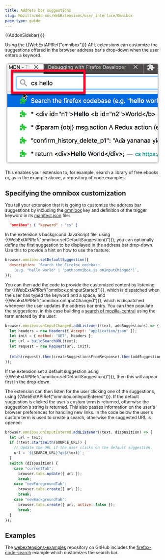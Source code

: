 ```yaml
---
title: Address bar suggestions
slug: Mozilla/Add-ons/WebExtensions/user_interface/Omnibox
page-type: guide
---
```


{{AddonSidebar()}}

Using the {{WebExtAPIRef("omnibox")}} API, extensions can customize the suggestions offered in the browser address bar's drop-down when the user enters a keyword.

![Example showing the result of the firefox_code_search WebExtension's customization of the address bar suggestions.](omnibox_example_small.png)

This enables your extension to, for example, search a library of free ebooks or, as in the example above, a repository of code examples.

## Specifying the omnibox customization

You tell your extension that it is going to customize the address bar suggestions by including the [omnibox](/en-US/docs/Mozilla/Add-ons/WebExtensions/manifest.json/omnibox) key and definition of the trigger keyword in its [manifest.json](/en-US/docs/Mozilla/Add-ons/WebExtensions/manifest.json) file:

```json
  "omnibox": { "keyword" : "cs" }
```

In the extension's background JavaScript file, using {{WebExtAPIRef("omnibox.setDefaultSuggestion()")}}, you can optionally define the first suggestion to be displayed in the address bar drop-down. Use this to provide a hint on how to use the feature:

```js
browser.omnibox.setDefaultSuggestion({
  description: `Search the Firefox codebase
    (e.g. "hello world" | "path:omnibox.js onInputChanged")`,
});
```

You can then add the code to provide the customized content by listening for {{WebExtAPIRef("omnibox.onInputStarted")}}, which is dispatched when the user has typed the keyword and a space, and {{WebExtAPIRef("omnibox.onInputChanged")}}, which is dispatched whenever the user updates the address bar entry. You can then populate the suggestions, in this case building a [search of mozilla-central](https://searchfox.org/mozilla-central) using the term entered by the user:

```js
browser.omnibox.onInputChanged.addListener((text, addSuggestions) => {
  let headers = new Headers({ Accept: "application/json" });
  let init = { method: "GET", headers };
  let url = buildSearchURL(text);
  let request = new Request(url, init);

  fetch(request).then(createSuggestionsFromResponse).then(addSuggestions);
});
```

If the extension set a default suggestion using {{WebExtAPIRef("omnibox.setDefaultSuggestion()")}}, then this will appear first in the drop-down.

The extension can then listen for the user clicking one of the suggestions, using {{WebExtAPIRef("omnibox.onInputEntered")}}. If the default suggestion is clicked the user's custom term is returned, otherwise the suggestion's string is returned. This also passes information on the user's browser preferences for handling new links. In the code below the user's custom term is used to create a search, otherwise the suggested URL is opened:

```js
browser.omnibox.onInputEntered.addListener((text, disposition) => {
  let url = text;
  if (!text.startsWith(SOURCE_URL)) {
    // Update the URL if the user clicks on the default suggestion.
    url = `${SEARCH_URL}?q=${text}`;
  }
  switch (disposition) {
    case "currentTab":
      browser.tabs.update({ url });
      break;
    case "newForegroundTab":
      browser.tabs.create({ url });
      break;
    case "newBackgroundTab":
      browser.tabs.create({ url, active: false });
      break;
  }
});
```

## Examples

The [webextensions-examples](https://github.com/mdn/webextensions-examples) repository on GitHub includes the [firefox-code-search](https://github.com/mdn/webextensions-examples/tree/main/firefox-code-search) example which customizes the search bar.
